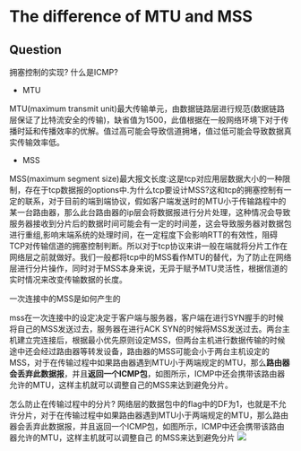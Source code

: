# The difference of MTU and MSS

## Question

拥塞控制的实现?
什么是ICMP?

+ MTU

MTU(maximum transmit unit)最大传输单元，由数据链路层进行规范(数据链路层保证了比特流安全的传输)，缺省值为1500，此值根据在一般网络环境下对于传播时延和传播效率的优解。值过高可能会导致信道拥堵，值过低可能会导致数据真实传输效率低。

+ MSS

MSS(maximum segment size)最大报文长度:这是tcp对应用层数据大小的一种限制，存在于tcp数据报的options中.为什么tcp要设计MSS?这和tcp的拥塞控制有一定的联系，对于目前的端到端协议，假如客户端发送时的MTU小于传输路程中的某一台路由器，那么此台路由器的ip层会将数据报进行分片处理，这种情况会导致服务器接收到分片后的数据时间可能会有一定的时间差，这会导致服务器对数据包进行重组,影响末端系统的处理时间，在一定程度下会影响RTT的有效性，阻碍TCP对传输信道的拥塞控制判断。所以对于tcp协议来讲一般在端就将分片工作在网络层之前就做好。我们一般都将tcp中的MSS看作MTU的替代，为了防止在网络层进行分片操作，同时对于MSS本身来说，无异于赋予MTU灵活性，根据信道的实时情况来改变传输数据的长度。


一次连接中的MSS是如何产生的

   mss在一次连接中的设定决定于客户端与服务器，客户端在进行SYN握手的时候将自己的MSS发送过去，服务器在进行ACK SYN的时候将MSS发送过去。两台主机建立完连接后，根据最小优先原则设定MSS，但两台主机进行数据传输的时候途中还会经过路由器等转发设备，路由器的MSS可能会小于两台主机设定的MSS，对于在传输过程中如果路由器遇到MTU小于两端规定的MTU，那么**路由器会丢弃此数据报**，并且**返回一个ICMP包**，如图所示，ICMP中还会携带该路由器允许的MTU，这样主机就可以调整自己的MSS来达到避免分片。

怎么防止在传输过程中的分片?
网络层的数据包中的flag中的DF为1，也就是不允许分片，对于在传输过程中如果路由器遇到MTU小于两端规定的MTU，那么路由器会丢弃此数据报，并且返回一个ICMP包，如图所示，ICMP中还会携带该路由器允许的MTU，这样主机就可以调整自己
的MSS来达到避免分片
![](https://img-blog.csdnimg.cn/img_convert/0720da52cde591367dc7ec57eacadffd.png)

